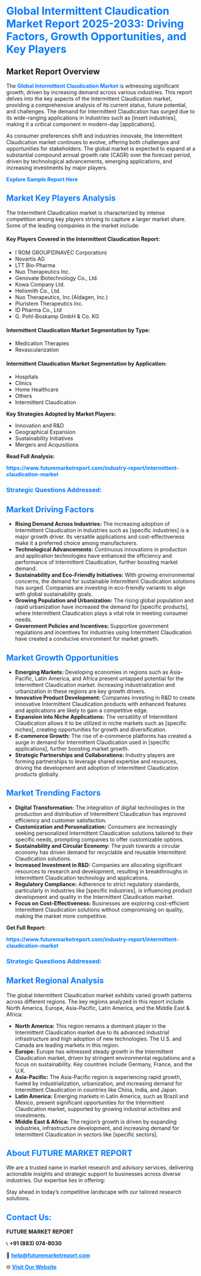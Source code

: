 <h1 style="color: #007BFF;">Global Intermittent Claudication Market Report 2025-2033: Driving Factors, Growth Opportunities, and Key Players</h1>

<section id="overview">
<h2>Market Report Overview</h2>
<p>The <a href="https://www.futuremarketreport.com/industry-report/intermittent-claudication-market" style="color: #007BFF; text-decoration: none;"><strong>Global Intermittent Claudication Market</strong></a> is witnessing significant growth, driven by increasing demand across various industries. This report delves into the key aspects of the Intermittent Claudication market, providing a comprehensive analysis of its current status, future potential, and challenges. The demand for Intermittent Claudication has surged due to its wide-ranging applications in industries such as [insert industries], making it a critical component in modern-day [applications].</p>
<p>As consumer preferences shift and industries innovate, the Intermittent Claudication market continues to evolve, offering both challenges and opportunities for stakeholders. The global market is expected to expand at a substantial compound annual growth rate (CAGR) over the forecast period, driven by technological advancements, emerging applications, and increasing investments by major players.</p>
</section>

<section id="overview">
<p><a href="https://www.futuremarketreport.com/request-sample/reportId=123217" style="color: #007BFF; text-decoration: none;"><strong>Explore Sample Report Here</strong></a></p>
</section>

<section id="key-players">
<h2 style="color: #007BFF;">Market Key Players Analysis</h2>
<p>The Intermittent Claudication market is characterized by intense competition among key players striving to capture a larger market share. Some of the leading companies in the market include:</p>
<h4>Key Players Covered in the Intermittent Claudication Report:</h4>
<ul><li>I`ROM GROUP(DNAVEC Corporation)</li><li>Novartis AG</li><li>LTT Bio-Pharma</li><li>Nuo Therapeutics Inc.</li><li>Genovate Biotechnology Co., Ltd.</li><li>Kowa Company Ltd.</li><li>Helixmith Co., Ltd.</li><li>Nuo Therapeutics, Inc.(Aldagen, Inc.)</li><li>Pluristem Therapeutics Inc.</li><li>ID Pharma Co., Ltd</li><li>G. Pohl-Boskamp GmbH &amp; Co. KG</li></ul>
<h4>Intermittent Claudication Market Segmentation by Type:</h4>
<ul><li>Medication Therapies</li><li>Revascularization</li></ul>

<h4>Intermittent Claudication Market Segmentation by Application:</h4>
<ul><li>Hospitals</li><li>Clinics</li><li>Home Healthcare</li><li>Others</li><li>Intermittent Claudication</li></ul>
<p><strong>Key Strategies Adopted by Market Players:</strong></p>
<ul>
<li>Innovation and R&D</li>
<li>Geographical Expansion</li>
<li>Sustainability Initiatives</li>
<li>Mergers and Acquisitions</li>
</ul>
</section>

<section>
<p><strong>Read Full Analysis: </strong></p><a href="https://www.futuremarketreport.com/industry-report/intermittent-claudication-market" style="color: #007BFF; text-decoration: none;"><strong>https://www.futuremarketreport.com/industry-report/intermittent-claudication-market</strong></a>
<h3 style="color: #007BFF;">Strategic Questions Addressed:</h3>
</section>

<section id="driving-factors">
<h2 style="color: #007BFF;">Market Driving Factors</h2>
<ul>
<li><strong>Rising Demand Across Industries:</strong> The increasing adoption of Intermittent Claudication in industries such as [specific industries] is a major growth driver. Its versatile applications and cost-effectiveness make it a preferred choice among manufacturers.</li>
<li><strong>Technological Advancements:</strong> Continuous innovations in production and application technologies have enhanced the efficiency and performance of Intermittent Claudication, further boosting market demand.</li>
<li><strong>Sustainability and Eco-Friendly Initiatives:</strong> With growing environmental concerns, the demand for sustainable Intermittent Claudication solutions has surged. Companies are investing in eco-friendly variants to align with global sustainability goals.</li>
<li><strong>Growing Population and Urbanization:</strong> The rising global population and rapid urbanization have increased the demand for [specific products], where Intermittent Claudication plays a vital role in meeting consumer needs.</li>
<li><strong>Government Policies and Incentives:</strong> Supportive government regulations and incentives for industries using Intermittent Claudication have created a conducive environment for market growth.</li>
</ul>
</section>

<section id="growth-opportunities">
<h2 style="color: #007BFF;">Market Growth Opportunities</h2>
<ul>
<li><strong>Emerging Markets:</strong> Developing economies in regions such as Asia-Pacific, Latin America, and Africa present untapped potential for the Intermittent Claudication market. Increasing industrialization and urbanization in these regions are key growth drivers.</li>
<li><strong>Innovative Product Development:</strong> Companies investing in R&D to create innovative Intermittent Claudication products with enhanced features and applications are likely to gain a competitive edge.</li>
<li><strong>Expansion into Niche Applications:</strong> The versatility of Intermittent Claudication allows it to be utilized in niche markets such as [specific niches], creating opportunities for growth and diversification.</li>
<li><strong>E-commerce Growth:</strong> The rise of e-commerce platforms has created a surge in demand for Intermittent Claudication used in [specific applications], further boosting market growth.</li>
<li><strong>Strategic Partnerships and Collaborations:</strong> Industry players are forming partnerships to leverage shared expertise and resources, driving the development and adoption of Intermittent Claudication products globally.</li>
</ul>
</section>

<section id="trending-factors">
<h2 style="color: #007BFF;">Market Trending Factors</h2>
<ul>
<li><strong>Digital Transformation:</strong> The integration of digital technologies in the production and distribution of Intermittent Claudication has improved efficiency and customer satisfaction.</li>
<li><strong>Customization and Personalization:</strong> Consumers are increasingly seeking personalized Intermittent Claudication solutions tailored to their specific needs, prompting companies to offer customizable options.</li>
<li><strong>Sustainability and Circular Economy:</strong> The push towards a circular economy has driven demand for recyclable and reusable Intermittent Claudication solutions.</li>
<li><strong>Increased Investment in R&D:</strong> Companies are allocating significant resources to research and development, resulting in breakthroughs in Intermittent Claudication technology and applications.</li>
<li><strong>Regulatory Compliance:</strong> Adherence to strict regulatory standards, particularly in industries like [specific industries], is influencing product development and quality in the Intermittent Claudication market.</li>
<li><strong>Focus on Cost-Effectiveness:</strong> Businesses are exploring cost-efficient Intermittent Claudication solutions without compromising on quality, making the market more competitive.</li>
</ul>
</section>

<section>
<p><strong>Get Full Report: </strong></p><a href="https://www.futuremarketreport.com/industry-report/intermittent-claudication-market" style="color: #007BFF; text-decoration: none;"><strong>https://www.futuremarketreport.com/industry-report/intermittent-claudication-market</strong></a>
<h3 style="color: #007BFF;">Strategic Questions Addressed:</h3>
</section>


<section id="regional-analysis">
<h2 style="color: #007BFF;">Market Regional Analysis</h2>
<p>The global Intermittent Claudication market exhibits varied growth patterns across different regions. The key regions analyzed in this report include North America, Europe, Asia-Pacific, Latin America, and the Middle East & Africa:</p>
<ul>
<li><strong>North America:</strong> This region remains a dominant player in the Intermittent Claudication market due to its advanced industrial infrastructure and high adoption of new technologies. The U.S. and Canada are leading markets in this region.</li>
<li><strong>Europe:</strong> Europe has witnessed steady growth in the Intermittent Claudication market, driven by stringent environmental regulations and a focus on sustainability. Key countries include Germany, France, and the U.K.</li>
<li><strong>Asia-Pacific:</strong> The Asia-Pacific region is experiencing rapid growth, fueled by industrialization, urbanization, and increasing demand for Intermittent Claudication in countries like China, India, and Japan.</li>
<li><strong>Latin America:</strong> Emerging markets in Latin America, such as Brazil and Mexico, present significant opportunities for the Intermittent Claudication market, supported by growing industrial activities and investments.</li>
<li><strong>Middle East & Africa:</strong> The region’s growth is driven by expanding industries, infrastructure development, and increasing demand for Intermittent Claudication in sectors like [specific sectors].</li>
</ul>
</section>

<footer>
<h2 style="color: #007BFF;">About FUTURE MARKET REPORT</h2>
<p>We are a trusted name in market research and advisory services, delivering actionable insights and strategic support to businesses across diverse industries. Our expertise lies in offering:</p>

<p>Stay ahead in today’s competitive landscape with our tailored research solutions.</p>

<h2 style="color: #007BFF;">Contact Us:</h2>
<p><strong>FUTURE MARKET REPORT</strong></p>
<p>📞 <strong>+91 (883) 074-8030</strong></p>
<p>📧 <strong><a href="mailto:help@futuremarketreport.com" style="color: #007BFF;">help@futuremarketreport.com</a></strong></p>
<p>🌐 <strong><a href="https://www.futuremarketreport.com/" style="color: #007BFF;">Visit Our Website</a></strong></p>
</footer>